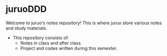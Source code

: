 # juruoDDD

Welcome to juruo's notes repository! This is where juruo store various notes and study materials.


- This repository consists of:
  - Notes in class and after class.
  - Project and codes written during this semester.
